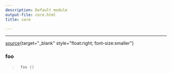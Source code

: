 ```yaml
---
description: Default module
output-file: core.html
title: core

---
```




<!-- WARNING: THIS FILE WAS AUTOGENERATED! DO NOT EDIT! -->

---

[source](https://github.com/ninjalabo/nbdev-test/blob/main/nbdev_test/core.py#L9){target="_blank" style="float:right; font-size:smaller"}

### foo

>      foo ()


